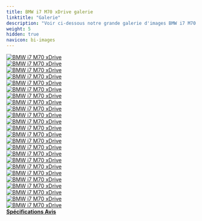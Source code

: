 ```yaml
---
title: BMW i7 M70 xDrive galerie
linktitle: "Galerie"
description: "Voir ci-dessous notre grande galerie d'images BMW i7 M70 xDrive. Cliquez sur les images pour les versions haute résolution."
weight: 5
hidden: true
navicon: bi-images
---
```

<!-- markdownlint-disable MD033 -->
<div class="row" id ="my-gallery">
	<div class="pswp-grid-item col-6 col-md-4">
		<a href="https://media.evkx.net/multimedia/models/bmw/i7/i7_m70_xdrive/exterior_1.jpg"
data-pswp-src="https://media.evkx.net/multimedia/models/bmw/i7/i7_m70_xdrive/exterior_1.jpg"
data-pswp-width="3000"
data-pswp-height="1999" 
target="_blank">
			<img src="https://media.evkx.net/multimedia/models/bmw/i7/i7_m70_xdrive/exterior_1_xst.jpg" alt="BMW i7 M70 xDrive" class="img-fluid " />
		</a>
	</div>
	<div class="pswp-grid-item col-6 col-md-4">
		<a href="https://media.evkx.net/multimedia/models/bmw/i7/i7_m70_xdrive/exterior_2.jpg"
data-pswp-src="https://media.evkx.net/multimedia/models/bmw/i7/i7_m70_xdrive/exterior_2.jpg"
data-pswp-width="3000"
data-pswp-height="1999" 
target="_blank">
			<img src="https://media.evkx.net/multimedia/models/bmw/i7/i7_m70_xdrive/exterior_2_xst.jpg" alt="BMW i7 M70 xDrive" class="img-fluid " />
		</a>
	</div>
	<div class="pswp-grid-item col-6 col-md-4">
		<a href="https://media.evkx.net/multimedia/models/bmw/i7/i7_m70_xdrive/exterior_3.jpg"
data-pswp-src="https://media.evkx.net/multimedia/models/bmw/i7/i7_m70_xdrive/exterior_3.jpg"
data-pswp-width="3000"
data-pswp-height="2000" 
target="_blank">
			<img src="https://media.evkx.net/multimedia/models/bmw/i7/i7_m70_xdrive/exterior_3_xst.jpg" alt="BMW i7 M70 xDrive" class="img-fluid " />
		</a>
	</div>
	<div class="pswp-grid-item col-6 col-md-4">
		<a href="https://media.evkx.net/multimedia/models/bmw/i7/i7_m70_xdrive/exterior_4.jpg"
data-pswp-src="https://media.evkx.net/multimedia/models/bmw/i7/i7_m70_xdrive/exterior_4.jpg"
data-pswp-width="3000"
data-pswp-height="1999" 
target="_blank">
			<img src="https://media.evkx.net/multimedia/models/bmw/i7/i7_m70_xdrive/exterior_4_xst.jpg" alt="BMW i7 M70 xDrive" class="img-fluid " />
		</a>
	</div>
	<div class="pswp-grid-item col-6 col-md-4">
		<a href="https://media.evkx.net/multimedia/models/bmw/i7/i7_m70_xdrive/exterior_5.jpg"
data-pswp-src="https://media.evkx.net/multimedia/models/bmw/i7/i7_m70_xdrive/exterior_5.jpg"
data-pswp-width="3000"
data-pswp-height="2000" 
target="_blank">
			<img src="https://media.evkx.net/multimedia/models/bmw/i7/i7_m70_xdrive/exterior_5_xst.jpg" alt="BMW i7 M70 xDrive" class="img-fluid " />
		</a>
	</div>
	<div class="pswp-grid-item col-6 col-md-4">
		<a href="https://media.evkx.net/multimedia/models/bmw/i7/i7_m70_xdrive/exterior_6.jpg"
data-pswp-src="https://media.evkx.net/multimedia/models/bmw/i7/i7_m70_xdrive/exterior_6.jpg"
data-pswp-width="3000"
data-pswp-height="2001" 
target="_blank">
			<img src="https://media.evkx.net/multimedia/models/bmw/i7/i7_m70_xdrive/exterior_6_xst.jpg" alt="BMW i7 M70 xDrive" class="img-fluid " />
		</a>
	</div>
	<div class="pswp-grid-item col-6 col-md-4">
		<a href="https://media.evkx.net/multimedia/models/bmw/i7/i7_m70_xdrive/exterior_7.jpg"
data-pswp-src="https://media.evkx.net/multimedia/models/bmw/i7/i7_m70_xdrive/exterior_7.jpg"
data-pswp-width="3000"
data-pswp-height="2001" 
target="_blank">
			<img src="https://media.evkx.net/multimedia/models/bmw/i7/i7_m70_xdrive/exterior_7_xst.jpg" alt="BMW i7 M70 xDrive" class="img-fluid " />
		</a>
	</div>
	<div class="pswp-grid-item col-6 col-md-4">
		<a href="https://media.evkx.net/multimedia/models/bmw/i7/i7_m70_xdrive/exterior_8.jpg"
data-pswp-src="https://media.evkx.net/multimedia/models/bmw/i7/i7_m70_xdrive/exterior_8.jpg"
data-pswp-width="3000"
data-pswp-height="2001" 
target="_blank">
			<img src="https://media.evkx.net/multimedia/models/bmw/i7/i7_m70_xdrive/exterior_8_xst.jpg" alt="BMW i7 M70 xDrive" class="img-fluid " />
		</a>
	</div>
	<div class="pswp-grid-item col-6 col-md-4">
		<a href="https://media.evkx.net/multimedia/models/bmw/i7/i7_m70_xdrive/exterior_9.jpg"
data-pswp-src="https://media.evkx.net/multimedia/models/bmw/i7/i7_m70_xdrive/exterior_9.jpg"
data-pswp-width="3000"
data-pswp-height="2001" 
target="_blank">
			<img src="https://media.evkx.net/multimedia/models/bmw/i7/i7_m70_xdrive/exterior_9_xst.jpg" alt="BMW i7 M70 xDrive" class="img-fluid " />
		</a>
	</div>
	<div class="pswp-grid-item col-6 col-md-4">
		<a href="https://media.evkx.net/multimedia/models/bmw/i7/i7_m70_xdrive/frontseats_1.jpg"
data-pswp-src="https://media.evkx.net/multimedia/models/bmw/i7/i7_m70_xdrive/frontseats_1.jpg"
data-pswp-width="3000"
data-pswp-height="2001" 
target="_blank">
			<img src="https://media.evkx.net/multimedia/models/bmw/i7/i7_m70_xdrive/frontseats_1_xst.jpg" alt="BMW i7 M70 xDrive" class="img-fluid " />
		</a>
	</div>
	<div class="pswp-grid-item col-6 col-md-4">
		<a href="https://media.evkx.net/multimedia/models/bmw/i7/i7_m70_xdrive/frontseats_2.jpg"
data-pswp-src="https://media.evkx.net/multimedia/models/bmw/i7/i7_m70_xdrive/frontseats_2.jpg"
data-pswp-width="3000"
data-pswp-height="2005" 
target="_blank">
			<img src="https://media.evkx.net/multimedia/models/bmw/i7/i7_m70_xdrive/frontseats_2_xst.jpg" alt="BMW i7 M70 xDrive" class="img-fluid " />
		</a>
	</div>
	<div class="pswp-grid-item col-6 col-md-4">
		<a href="https://media.evkx.net/multimedia/models/bmw/i7/i7_m70_xdrive/headlights_1.jpg"
data-pswp-src="https://media.evkx.net/multimedia/models/bmw/i7/i7_m70_xdrive/headlights_1.jpg"
data-pswp-width="3000"
data-pswp-height="2001" 
target="_blank">
			<img src="https://media.evkx.net/multimedia/models/bmw/i7/i7_m70_xdrive/headlights_1_xst.jpg" alt="BMW i7 M70 xDrive" class="img-fluid " />
		</a>
	</div>
	<div class="pswp-grid-item col-6 col-md-4">
		<a href="https://media.evkx.net/multimedia/models/bmw/i7/i7_m70_xdrive/headlights_2.jpg"
data-pswp-src="https://media.evkx.net/multimedia/models/bmw/i7/i7_m70_xdrive/headlights_2.jpg"
data-pswp-width="3000"
data-pswp-height="2001" 
target="_blank">
			<img src="https://media.evkx.net/multimedia/models/bmw/i7/i7_m70_xdrive/headlights_2_xst.jpg" alt="BMW i7 M70 xDrive" class="img-fluid " />
		</a>
	</div>
	<div class="pswp-grid-item col-6 col-md-4">
		<a href="https://media.evkx.net/multimedia/models/bmw/i7/i7_m70_xdrive/interior_1.jpg"
data-pswp-src="https://media.evkx.net/multimedia/models/bmw/i7/i7_m70_xdrive/interior_1.jpg"
data-pswp-width="3000"
data-pswp-height="2001" 
target="_blank">
			<img src="https://media.evkx.net/multimedia/models/bmw/i7/i7_m70_xdrive/interior_1_xst.jpg" alt="BMW i7 M70 xDrive" class="img-fluid " />
		</a>
	</div>
	<div class="pswp-grid-item col-6 col-md-4">
		<a href="https://media.evkx.net/multimedia/models/bmw/i7/i7_m70_xdrive/interior_2.jpg"
data-pswp-src="https://media.evkx.net/multimedia/models/bmw/i7/i7_m70_xdrive/interior_2.jpg"
data-pswp-width="3000"
data-pswp-height="2001" 
target="_blank">
			<img src="https://media.evkx.net/multimedia/models/bmw/i7/i7_m70_xdrive/interior_2_xst.jpg" alt="BMW i7 M70 xDrive" class="img-fluid " />
		</a>
	</div>
	<div class="pswp-grid-item col-6 col-md-4">
		<a href="https://media.evkx.net/multimedia/models/bmw/i7/i7_m70_xdrive/main_1.jpg"
data-pswp-src="https://media.evkx.net/multimedia/models/bmw/i7/i7_m70_xdrive/main_1.jpg"
data-pswp-width="3000"
data-pswp-height="2000" 
target="_blank">
			<img src="https://media.evkx.net/multimedia/models/bmw/i7/i7_m70_xdrive/main_1_xst.jpg" alt="BMW i7 M70 xDrive" class="img-fluid " />
		</a>
	</div>
	<div class="pswp-grid-item col-6 col-md-4">
		<a href="https://media.evkx.net/multimedia/models/bmw/i7/i7_m70_xdrive/rearlights_1.jpg"
data-pswp-src="https://media.evkx.net/multimedia/models/bmw/i7/i7_m70_xdrive/rearlights_1.jpg"
data-pswp-width="3000"
data-pswp-height="2000" 
target="_blank">
			<img src="https://media.evkx.net/multimedia/models/bmw/i7/i7_m70_xdrive/rearlights_1_xst.jpg" alt="BMW i7 M70 xDrive" class="img-fluid " />
		</a>
	</div>
	<div class="pswp-grid-item col-6 col-md-4">
		<a href="https://media.evkx.net/multimedia/models/bmw/i7/i7_m70_xdrive/rearlights_2.jpg"
data-pswp-src="https://media.evkx.net/multimedia/models/bmw/i7/i7_m70_xdrive/rearlights_2.jpg"
data-pswp-width="3000"
data-pswp-height="2001" 
target="_blank">
			<img src="https://media.evkx.net/multimedia/models/bmw/i7/i7_m70_xdrive/rearlights_2_xst.jpg" alt="BMW i7 M70 xDrive" class="img-fluid " />
		</a>
	</div>
	<div class="pswp-grid-item col-6 col-md-4">
		<a href="https://media.evkx.net/multimedia/models/bmw/i7/i7_m70_xdrive/screens_1.jpg"
data-pswp-src="https://media.evkx.net/multimedia/models/bmw/i7/i7_m70_xdrive/screens_1.jpg"
data-pswp-width="3000"
data-pswp-height="1991" 
target="_blank">
			<img src="https://media.evkx.net/multimedia/models/bmw/i7/i7_m70_xdrive/screens_1_xst.jpg" alt="BMW i7 M70 xDrive" class="img-fluid " />
		</a>
	</div>
	<div class="pswp-grid-item col-6 col-md-4">
		<a href="https://media.evkx.net/multimedia/models/bmw/i7/i7_m70_xdrive/secondrowseats_1.jpg"
data-pswp-src="https://media.evkx.net/multimedia/models/bmw/i7/i7_m70_xdrive/secondrowseats_1.jpg"
data-pswp-width="3000"
data-pswp-height="1999" 
target="_blank">
			<img src="https://media.evkx.net/multimedia/models/bmw/i7/i7_m70_xdrive/secondrowseats_1_xst.jpg" alt="BMW i7 M70 xDrive" class="img-fluid " />
		</a>
	</div>
	<div class="pswp-grid-item col-6 col-md-4">
		<a href="https://media.evkx.net/multimedia/models/bmw/i7/i7_m70_xdrive/secondrowseats_2.jpg"
data-pswp-src="https://media.evkx.net/multimedia/models/bmw/i7/i7_m70_xdrive/secondrowseats_2.jpg"
data-pswp-width="3000"
data-pswp-height="2001" 
target="_blank">
			<img src="https://media.evkx.net/multimedia/models/bmw/i7/i7_m70_xdrive/secondrowseats_2_xst.jpg" alt="BMW i7 M70 xDrive" class="img-fluid " />
		</a>
	</div>
	<div class="pswp-grid-item col-6 col-md-4">
		<a href="https://media.evkx.net/multimedia/models/bmw/i7/i7_m70_xdrive/trunk_1.jpg"
data-pswp-src="https://media.evkx.net/multimedia/models/bmw/i7/i7_m70_xdrive/trunk_1.jpg"
data-pswp-width="3000"
data-pswp-height="2002" 
target="_blank">
			<img src="https://media.evkx.net/multimedia/models/bmw/i7/i7_m70_xdrive/trunk_1_xst.jpg" alt="BMW i7 M70 xDrive" class="img-fluid " />
		</a>
	</div>
	<div class="pswp-grid-item col-6 col-md-4">
		<a href="https://media.evkx.net/multimedia/models/bmw/i7/i7_m70_xdrive/wheels_1.jpg"
data-pswp-src="https://media.evkx.net/multimedia/models/bmw/i7/i7_m70_xdrive/wheels_1.jpg"
data-pswp-width="3000"
data-pswp-height="1999" 
target="_blank">
			<img src="https://media.evkx.net/multimedia/models/bmw/i7/i7_m70_xdrive/wheels_1_xst.jpg" alt="BMW i7 M70 xDrive" class="img-fluid " />
		</a>
	</div>
	<div class="pswp-grid-item col-6 col-md-4">
		<a href="https://media.evkx.net/multimedia/models/bmw/i7/i7_m70_xdrive/wheels_2.jpg"
data-pswp-src="https://media.evkx.net/multimedia/models/bmw/i7/i7_m70_xdrive/wheels_2.jpg"
data-pswp-width="3000"
data-pswp-height="2001" 
target="_blank">
			<img src="https://media.evkx.net/multimedia/models/bmw/i7/i7_m70_xdrive/wheels_2_xst.jpg" alt="BMW i7 M70 xDrive" class="img-fluid " />
		</a>
	</div>
</div>
<script type="module">
  import PhotoSwipeLightbox from '/js/photoswipe-lightbox.esm.js';
    const lightbox = new PhotoSwipeLightbox({
       gallery: '#my-gallery',
        children: 'a',
        pswpModule: () => import('/js/photoswipe.esm.js')
    });
lightbox.init();
</script>
<div class="mt-3 mb-3">
<a href="../specifications/" class="text-decoration-none text-black">
<strong><i class="bi-arrow-left"></i> Spécifications </strong>
</a>
<a href="../reviews/" class="text-decoration-none text-black float-end">
<strong>Avis <i class="bi-arrow-right"></i></strong>
</a>
</div>
